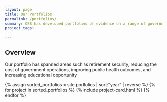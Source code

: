 ```yaml
---
layout: page
title: Our Portfolios
permalink: /portfolios/
summary: OES has developed portfolios of evidence on a range of government-wide priorities.
project_tags:

---
```



## Overview
Our portfolio has spanned areas such as retirement security, reducing the cost of government operations, improving public health outcomes, and increasing educational opportunity

<div class="margin-top-4">
  <div class="grid-row grid-gap">
    {% assign sorted_portfolios = site.portfolios | sort:"year" | reverse %}
    {% for project in sorted_portfolios %}
      {% include project-card.html %}
    {% endfor %}
  </div>
</div>
